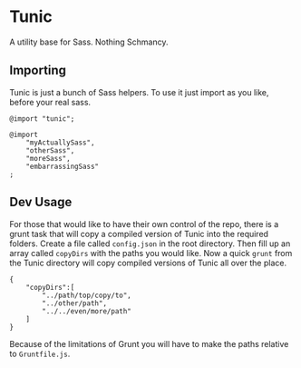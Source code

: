 Tunic
=====

A utility base for Sass. Nothing Schmancy.

Importing
---------

Tunic is just a bunch of Sass helpers. To use it just import as you like, before your real sass. 

    @import "tunic";
	
	@import
    	"myActuallySass",
    	"otherSass",
    	"moreSass",
    	"embarrassingSass"
    ;


Dev Usage
---------

For those that would like to have their own control of the repo, there is a grunt task that will copy a compiled version of Tunic into the required folders. Create a file called `config.json` in the root directory.
Then fill up an array called `copyDirs` with the paths you would like. Now a quick `grunt` from the Tunic directory will copy compiled versions of Tunic
all over the place.


```
{
    "copyDirs":[
        "../path/top/copy/to",
        "../other/path",
        "../../even/more/path"
    ]
}
```

Because of the limitations of Grunt you will have to make the paths relative to `Gruntfile.js`.
